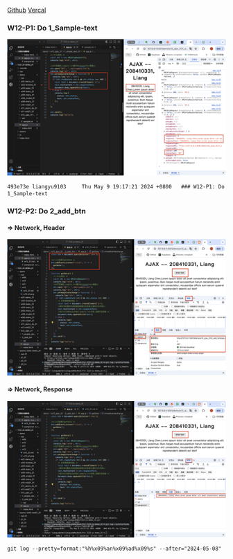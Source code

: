 [Github](https://github.com/liangyu9103/1122-js-demo_31.git)
[Vercal](https://vercel.com/liangyu9103s-projects/1122-js-demo-31)

### W12-P1: Do 1_Sample-text

![](w12-p1.png)

```
493e73e liangyu9103     Thu May 9 19:17:21 2024 +0800   ### W12-P1: Do 1_Sample-text
```

### W12-P2: Do 2_add_btn

#### => Network, Header

![](w12-p2-1.png)

#### => Network, Response

![](w12-p2-2.png)

```
git log --pretty=format:"%h%x09%an%x09%ad%x09%s" --after="2024-05-08"
```
